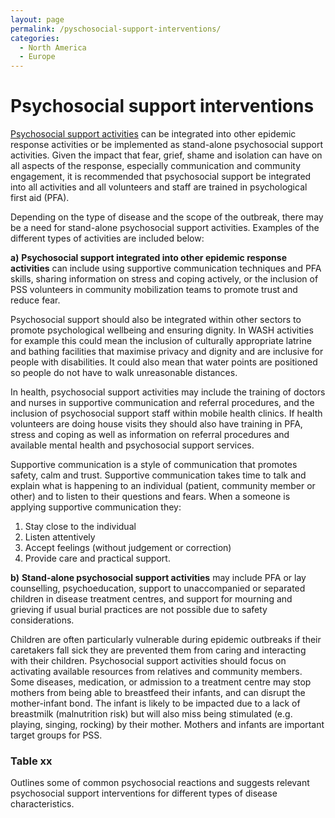 ```yaml
---
layout: page
permalink: /pyschosocial-support-interventions/
categories:
  - North America
  - Europe
---
```


# Psychosocial support interventions

[Psychosocial support activities](/pyschosocial-support-in-epidemics/) can be integrated into other epidemic response activities or be implemented as stand-alone psychosocial support activities. Given the impact that fear, grief, shame and isolation can have on all aspects of the response, especially communication and community engagement, it is recommended that psychosocial support be integrated into all activities and all volunteers and staff are trained in psychological first aid (PFA).

Depending on the type of disease and the scope of the outbreak, there may be a need for stand-alone psychosocial support activities. Examples of the different types of activities are included below:

**a)** **Psychosocial support integrated into other epidemic response activities** can include using supportive communication techniques and PFA skills, sharing information on stress and coping actively, or the inclusion of PSS volunteers in community mobilization teams to promote trust and reduce fear. 

Psychosocial support should also be integrated within other sectors to promote psychological wellbeing and ensuring dignity. In WASH activities for example this could mean the inclusion of culturally appropriate latrine and bathing facilities that maximise privacy and dignity and are inclusive for people with disabilities. It could also mean that water points are positioned so people do not have to walk unreasonable distances. 

In health, psychosocial support activities may include the training of doctors and nurses in supportive communication and referral procedures, and the inclusion of psychosocial support staff within mobile health clinics. If health volunteers are doing house visits they should also have training in PFA, stress and coping as well as information on referral procedures and available mental health and psychosocial support services.        

​Supportive communication is a style of communication that promotes safety, calm and trust. Supportive communication takes time to talk and explain what is happening to an individual (patient, community member or other) and to listen to their questions and fears. When a someone is applying supportive communication they:  

1. Stay close to the individual  
2. Listen attentively    
3. Accept feelings (without judgement or correction)
4. Provide care and practical support.          
 
**b)** **Stand-alone psychosocial support activities** may include PFA or lay counselling, psychoeducation, support to unaccompanied or separated children in disease treatment centres, and support for mourning and grieving if usual burial practices are not possible due to safety considerations.

Children are often particularly vulnerable during epidemic outbreaks if their caretakers fall sick they are prevented them from caring and interacting with their children. Psychosocial support activities should focus on activating available resources from relatives and community members. Some diseases, medication, or admission to a treatment centre may stop mothers from being able to breastfeed their infants, and can disrupt the mother-infant bond. The infant is likely to be impacted due to a lack of breastmilk (malnutrition risk) but will also miss being stimulated (e.g. playing, singing, rocking) by their mother. Mothers and infants are important target groups for PSS.

### Table xx

Outlines some of common psychosocial reactions and suggests relevant psychosocial support interventions for different types of disease characteristics.

